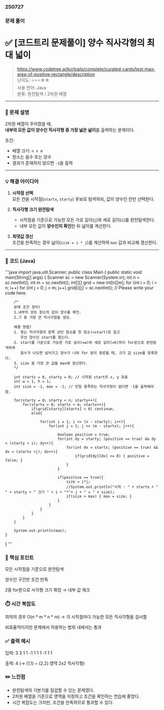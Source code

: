 ### 250727

### 문제 풀이
# ✅ [코드트리 문제풀이] 양수 직사각형의 최대 넓이

> https://www.codetree.ai/ko/trails/complete/curated-cards/test-max-area-of-positive-rectangle/description  
> 난이도: ⭐⭐⭐☆☆  
> 사용 언어: Java  
> 분류: 완전탐색 / 2차원 배열

---

### 🧩 문제 설명

2차원 배열이 주어졌을 때,  
**내부의 모든 값이 양수인 직사각형 중 가장 넓은 넓이**를 출력하는 문제이다.

조건:
- 배열 크기: `n x m`
- 원소는 음수 또는 양수
- 결과가 존재하지 않으면 `-1`을 출력

---

### 💡 해결 아이디어

1. **시작점 선택**  
   모든 칸을 시작점(`startx`, `starty`) 후보로 탐색하되, 값이 양수인 칸만 선택한다.

2. **직사각형 크기 완전탐색**  
   - 시작점을 기준으로 가능한 모든 가로 길이(`j`)와 세로 길이(`i`)를 완전탐색한다.
   - 내부 모든 값이 **양수인지 확인**한 뒤 넓이를 계산한다.

3. **최댓값 갱신**  
   조건을 만족하는 경우 넓이(`size = i * j`)를 계산하여 `max` 값과 비교해 갱신한다.

---

### 🔎 코드 (Java)

'''java
import java.util.Scanner;
public class Main {
    public static void main(String[] args) {
        Scanner sc = new Scanner(System.in);
        int n = sc.nextInt();
        int m = sc.nextInt();
        int[][] grid = new int[n][m];
        for (int i = 0; i < n; i++)
            for (int j = 0; j < m; j++)
                grid[i][j] = sc.nextInt();
        // Please write your code here.

        /*
        문제 조건 정리)
        1.내부의 모든 원소의 값이 양수를 확인.
        2.그 중 가장 큰 직사각형을 생성.

        해결 방법)
        1. 찾는 직사각형의 왼쪽 상단 원소를 첫 원소(=start)로 잡고
           우선 양수인 start를 찾는다.
        2. start를 기준으로 가능한 가로 길이(=w)와 세로 길이(=h)까지 for문으로 완전탐색하여
           음수가 나오면 넘어가고 양수가 나와 for 문이 종료될 때, 크기 값 size를 등록한다.
        3. size 중 가장 큰 값을 max에 갱신한다.
        */

        int startx = 0, starty = 0; // 시작점 start의 x, y 좌표
        int w = 1, h = 1;
        int size = -1, max = -1; // 만일 충족하는 직사각형이 없다면 -1을 출력해야함.

        for(starty = 0; starty < n; starty++){
            for(startx = 0; startx < m; startx++){
                if(grid[starty][startx] < 0) continue;
                else{
                    
                    for(int i = 1; i <= (n - starty); i++){
                        for(int j = 1; j <= (m - startx); j++){
                            
                            boolean positive = true;
                            for(int dy = starty; (positive == true) && dy < (starty + i); dy++){
                                for(int dx = startx; (positive == true) && dx < (startx +j); dx++){
                                    if(grid[dy][dx] <= 0) { positive = false; }
                                }
                            }

                            if(positive == true){
                                size = i*j;
                                //System.out.println("시작 : " + startx + " " + starty + " 크기 " + i + "*"+ j + " = " + size);
                                if(size > max) { max = size; }
                            }
                        }
                    }
                }
            }
        }

        System.out.println(max);
    }
}
'''

### 🧠 핵심 포인트
모든 시작점을 기준으로 완전탐색

양수인 구간만 조건 만족

2중 for문으로 사각형 크기 확장 → 내부 값 체크

### ⏱️ 시간 복잡도
최악의 경우
O(n * m * n * m)
→ 각 시작점마다 가능한 모든 직사각형을 검사함

비효율적이지만 문제에서 허용하는 범위 내에서는 통과

### ✅ 출력 예시
입력:
3 3
1 1 -1
1 1 1
-1 1 1

출력:
4
(→ (1,1) ~ (2,2) 영역 2x2 직사각형)

### ✏️ 느낀점
- 완전탐색의 기본기를 점검할 수 있는 문제였다.
- 2차원 배열을 기준으로 영역을 지정하고 조건을 확인하는 연습에 좋았다.
- 시간 복잡도는 크지만, 조건을 만족하므로 통과할 수 있다.